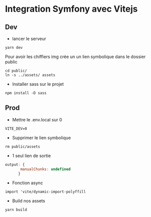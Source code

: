 # Integration Symfony avec Vitejs

## Dev

- lancer le serveur 
```
yarn dev
```
Pour avoir les chiffiers img crée un un lien symbolique dans le dossier public
```
cd public/
ln -s ../assets/ assets
```
- Installer sass sur le projet
```
npm install -D sass
```

## Prod

- Mettre le .env.local sur 0
```
VITE_DEV=0
```
- Supprimer le lien symbolique
```
rm public/assets
```

- 1 seul lien de sortie
```js 
output: {
       manualChunks: undefined
      }
```

- Fonction async
```
import 'vite/dynamic-import-polyffill
```

- Build nos assets
```
yarn build
```


